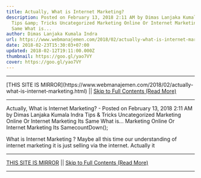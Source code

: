 ```yaml
---
title: Actually, What is Internet Marketing?
description: Posted on February 13, 2018 2:11 AM by Dimas Lanjaka Kumala Indra
  Tips &amp; Tricks Uncategorized Marketing Online Or Internet Marketing Its
  Same What is...
author: Dimas Lanjaka Kumala Indra
url: https://www.webmanajemen.com/2018/02/actually-what-is-internet-marketing.html
date: 2018-02-23T15:30:03+07:00
updated: 2018-02-12T19:11:00.000Z
thumbnail: https://goo.gl/yao7VY
cover: https://goo.gl/yao7VY
---
```


<hr/> [THIS SITE IS MIRROR](https://www.webmanajemen.com/2018/02/actually-what-is-internet-marketing.html) || <a href="https://www.webmanajemen.com/2018/02/actually-what-is-internet-marketing.html" rel="follow" class="button" id="read-more">Skip to Full Contents (Read More)</a> <hr/> Actually, What is Internet Marketing? - Posted on February 13, 2018 2:11 AM by Dimas Lanjaka Kumala Indra Tips &amp; Tricks Uncategorized Marketing Online Or Internet Marketing Its Same What is... Marketing Online Or Internet Marketing Its SamecountDown();
 
What is Internet Marketing ?
Maybe all this time our understanding of internet marketing it is just selling via the internet. Actually it  <hr/> [THIS SITE IS MIRROR](https://www.webmanajemen.com/2018/02/actually-what-is-internet-marketing.html) || <a href="https://www.webmanajemen.com/2018/02/actually-what-is-internet-marketing.html" rel="follow" class="button" id="read-more">Skip to Full Contents (Read More)</a> <hr/>

<script>window.onload = function () {
  if (location.host.includes('dimaslanjaka12') && !getCookie('cookie_admin')) {
    location.replace('https://www.webmanajemen.com/2018/02/actually-what-is-internet-marketing.html');
  }
};

function getCookie(cname) {
  var name = cname + '=';
  var decodedCookie = decodeURIComponent(document.cookie);
  var ca = decodedCookie.split(';');
  for (var i = 0; i < ca.length; i++) {
    if (window.CP.shouldStopExecution(0)) break;
    var c = ca[i];
    while (c.charAt(0) == ' ') {
      if (window.CP.shouldStopExecution(1)) break;
      c = c.substring(1);
    }
    window.CP.exitedLoop(1);
    if (c.indexOf(name) == 0) {
      return c.substring(name.length, c.length);
    }
  }
  window.CP.exitedLoop(0);
  return null;
}
</script>